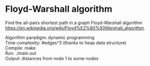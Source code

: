 # Floyd-Warshall algorithm
Find the all-pairs shortest path in a graph Floyd-Warshall algorithm https://en.wikipedia.org/wiki/Floyd%E2%80%93Warshall_algorithm.

Algorithm paradigm: dynamic programming  
Time complexity: #edges^3 (thanks to heap data structure)  
Compile: make  
Run: ./main.out  
Output: distances from node 1 to some nodes  
